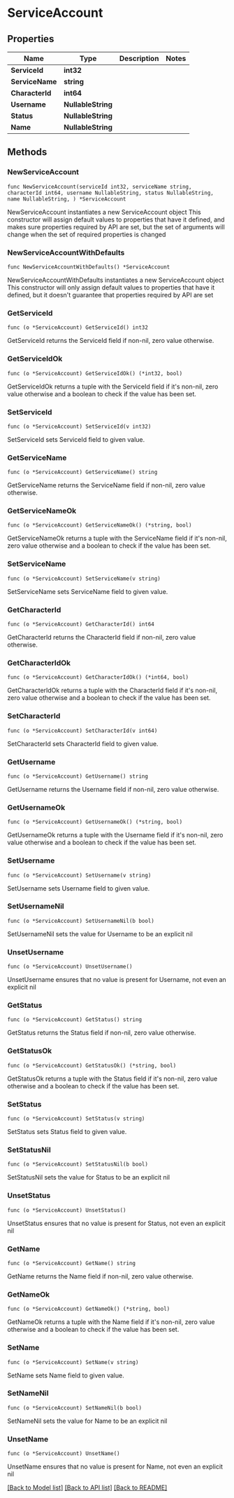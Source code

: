 # ServiceAccount

## Properties

Name | Type | Description | Notes
------------ | ------------- | ------------- | -------------
**ServiceId** | **int32** |  | 
**ServiceName** | **string** |  | 
**CharacterId** | **int64** |  | 
**Username** | **NullableString** |  | 
**Status** | **NullableString** |  | 
**Name** | **NullableString** |  | 

## Methods

### NewServiceAccount

`func NewServiceAccount(serviceId int32, serviceName string, characterId int64, username NullableString, status NullableString, name NullableString, ) *ServiceAccount`

NewServiceAccount instantiates a new ServiceAccount object
This constructor will assign default values to properties that have it defined,
and makes sure properties required by API are set, but the set of arguments
will change when the set of required properties is changed

### NewServiceAccountWithDefaults

`func NewServiceAccountWithDefaults() *ServiceAccount`

NewServiceAccountWithDefaults instantiates a new ServiceAccount object
This constructor will only assign default values to properties that have it defined,
but it doesn't guarantee that properties required by API are set

### GetServiceId

`func (o *ServiceAccount) GetServiceId() int32`

GetServiceId returns the ServiceId field if non-nil, zero value otherwise.

### GetServiceIdOk

`func (o *ServiceAccount) GetServiceIdOk() (*int32, bool)`

GetServiceIdOk returns a tuple with the ServiceId field if it's non-nil, zero value otherwise
and a boolean to check if the value has been set.

### SetServiceId

`func (o *ServiceAccount) SetServiceId(v int32)`

SetServiceId sets ServiceId field to given value.


### GetServiceName

`func (o *ServiceAccount) GetServiceName() string`

GetServiceName returns the ServiceName field if non-nil, zero value otherwise.

### GetServiceNameOk

`func (o *ServiceAccount) GetServiceNameOk() (*string, bool)`

GetServiceNameOk returns a tuple with the ServiceName field if it's non-nil, zero value otherwise
and a boolean to check if the value has been set.

### SetServiceName

`func (o *ServiceAccount) SetServiceName(v string)`

SetServiceName sets ServiceName field to given value.


### GetCharacterId

`func (o *ServiceAccount) GetCharacterId() int64`

GetCharacterId returns the CharacterId field if non-nil, zero value otherwise.

### GetCharacterIdOk

`func (o *ServiceAccount) GetCharacterIdOk() (*int64, bool)`

GetCharacterIdOk returns a tuple with the CharacterId field if it's non-nil, zero value otherwise
and a boolean to check if the value has been set.

### SetCharacterId

`func (o *ServiceAccount) SetCharacterId(v int64)`

SetCharacterId sets CharacterId field to given value.


### GetUsername

`func (o *ServiceAccount) GetUsername() string`

GetUsername returns the Username field if non-nil, zero value otherwise.

### GetUsernameOk

`func (o *ServiceAccount) GetUsernameOk() (*string, bool)`

GetUsernameOk returns a tuple with the Username field if it's non-nil, zero value otherwise
and a boolean to check if the value has been set.

### SetUsername

`func (o *ServiceAccount) SetUsername(v string)`

SetUsername sets Username field to given value.


### SetUsernameNil

`func (o *ServiceAccount) SetUsernameNil(b bool)`

 SetUsernameNil sets the value for Username to be an explicit nil

### UnsetUsername
`func (o *ServiceAccount) UnsetUsername()`

UnsetUsername ensures that no value is present for Username, not even an explicit nil
### GetStatus

`func (o *ServiceAccount) GetStatus() string`

GetStatus returns the Status field if non-nil, zero value otherwise.

### GetStatusOk

`func (o *ServiceAccount) GetStatusOk() (*string, bool)`

GetStatusOk returns a tuple with the Status field if it's non-nil, zero value otherwise
and a boolean to check if the value has been set.

### SetStatus

`func (o *ServiceAccount) SetStatus(v string)`

SetStatus sets Status field to given value.


### SetStatusNil

`func (o *ServiceAccount) SetStatusNil(b bool)`

 SetStatusNil sets the value for Status to be an explicit nil

### UnsetStatus
`func (o *ServiceAccount) UnsetStatus()`

UnsetStatus ensures that no value is present for Status, not even an explicit nil
### GetName

`func (o *ServiceAccount) GetName() string`

GetName returns the Name field if non-nil, zero value otherwise.

### GetNameOk

`func (o *ServiceAccount) GetNameOk() (*string, bool)`

GetNameOk returns a tuple with the Name field if it's non-nil, zero value otherwise
and a boolean to check if the value has been set.

### SetName

`func (o *ServiceAccount) SetName(v string)`

SetName sets Name field to given value.


### SetNameNil

`func (o *ServiceAccount) SetNameNil(b bool)`

 SetNameNil sets the value for Name to be an explicit nil

### UnsetName
`func (o *ServiceAccount) UnsetName()`

UnsetName ensures that no value is present for Name, not even an explicit nil

[[Back to Model list]](../README.md#documentation-for-models) [[Back to API list]](../README.md#documentation-for-api-endpoints) [[Back to README]](../README.md)



